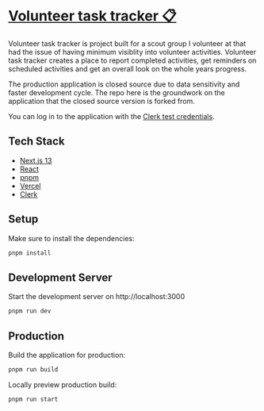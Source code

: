 # [Volunteer task tracker 📋](https://volunteer-task-tracker.vercel.app)

Volunteer task tracker is project built for a scout group I volunteer at that had the issue of having minimum visiblity into volunteer activities. Volunteer task tracker creates a place to report completed activities, get reminders on scheduled activities and get an overall look on the whole years progress.

The production application is closed source due to data sensitivity and faster development cycle. The repo here is the groundwork on the application that the closed source version is forked from.

You can log in to the application with the [Clerk test credentials](https://clerk.com/docs/testing/test-emails-and-phones).

## Tech Stack

- [Next.js 13](https://nextjs.org/)
- [React](https://react.dev/)
- [pnpm](https://pnpm.io/)
- [Vercel](https://www.vercel.com/)
- [Clerk](https://clerk.com)

## Setup

Make sure to install the dependencies:

```bash
pnpm install
```

## Development Server

Start the development server on http://localhost:3000

```bash
pnpm run dev
```

## Production

Build the application for production:

```bash
pnpm run build
```

Locally preview production build:

```bash
pnpm run start
```
